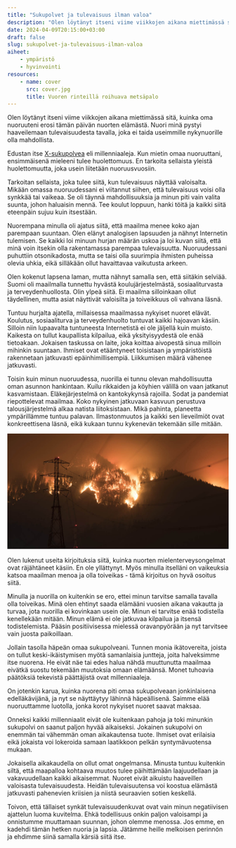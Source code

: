```yaml
---
title: "Sukupolvet ja tulevaisuus ilman valoa"
description: "Olen löytänyt itseni viime viikkojen aikana miettimässä sitä, kuinka oma nuoruuteni erosi tämän päivän nuorten elämästä. Nuori minä pystyi haaveilemaan tulevaisuudesta tavalla, joka ei taida useimmille nykynuorille olla mahdollista."
date: 2024-04-09T20:15:00+03:00
draft: false
slug: sukupolvet-ja-tulevaisuus-ilman-valoa
aiheet:
    - ympäristö
    - hyvinvointi
resources:
    - name: cover
      src: cover.jpg
      title: Vuoren rinteillä roihuava metsäpalo
---
```


Olen löytänyt itseni viime viikkojen aikana miettimässä sitä, kuinka oma nuoruuteni erosi tämän päivän nuorten elämästä. Nuori minä pystyi haaveilemaan tulevaisuudesta tavalla, joka ei taida useimmille nykynuorille olla mahdollista.

<!--more-->

Edustan itse [X-sukupolvea](https://fi.wikipedia.org/wiki/X-sukupolvi) eli millenniaaleja. Kun mietin omaa nuoruuttani, ensimmäisenä mieleeni tulee huolettomuus. En tarkoita sellaista yleistä huolettomuutta, joka usein liitetään nuoruusvuosiin.

Tarkoitan sellaista, joka tulee siitä, kun tulevaisuus näyttää valoisalta. Mikään omassa nuoruudessani ei viitannut siihen, että tulevaisuus voisi olla synkkää tai vaikeaa. Se oli täynnä mahdollisuuksia ja minun piti vain valita suunta, johon haluaisin mennä. Tee koulut loppuun, hanki töitä ja kaikki siitä eteenpäin sujuu kuin itsestään.

Nuorempana minulla oli ajatus siitä, että maailma menee koko ajan parempaan suuntaan. Olen elänyt analogisen lapsuuden ja nähnyt Internetin tulemisen. Se kaikki loi minuun hurjan määrän uskoa ja loi kuvan siitä, että minä voin itsekin olla rakentamassa parempaa tulevaisuutta. Nuoruudessani puhuttiin otsonikadosta, mutta se taisi olla suurimpia ihmisten puheissa olevia uhkia, eikä silläkään ollut havaittavaa vaikutusta arkeen.

Olen kokenut lapsena laman, mutta nähnyt samalla sen, että siitäkin selviää. Suomi oli maailmalla tunnettu hyvästä koulujärjestelmästä, sosiaaliturvasta ja terveydenhuollosta. Olin ylpeä siitä. Ei maailma silloinkaan ollut täydellinen, mutta asiat näyttivät valoisilta ja toiveikkuus oli vahvana läsnä.

Tuntuu hurjalta ajatella, millaisessa maailmassa nykyiset nuoret elävät. Koulutus, sosiaaliturva ja terveydenhuolto tuntuvat kaikki hajoavan käsiin. Silloin niin lupaavalta tuntuneesta Internetistä ei ole jäljellä kuin muisto. Kaikesta on tullut kaupallista kilpailua, eikä yksityisyydestä ole enää tietoakaan. Jokaisen taskussa on laite, joka koittaa aivopestä sinua milloin mihinkin suuntaan. Ihmiset ovat etääntyneet toisistaan ja ympäristöistä rakennetaan jatkuvasti epäinhimillisempiä. Liikkumisen määrä vähenee jatkuvasti.

Toisin kuin minun nuoruudessa, nuorilla ei tunnu olevan mahdollisuutta oman asunnon hankintaan. Kuilu rikkaiden ja köyhien välillä on vaan jatkanut kasvamistaan. Eläkejärjestelmä on kantokykynsä rajoilla. Sodat ja pandemiat riepottelevat maailmaa. Koko nykyinen jatkuvaan kasvuun perustuva talousjärjestelmä alkaa natista liitoksistaan. Mikä pahinta, planeetta ympärillämme tuntuu palavan. Ilmastonmuutos ja kaikki sen lieveilmiöt ovat konkreettisena läsnä, eikä kukaan tunnu kykenevän tekemään sille mitään.

![Vuoren rinteillä roihuava metsäpalo](cover.jpg "Helteet, maastopalot, rankkasateet ja tulvat tuntuvat nykyään olevan arkipäivää. Maapallon lämpötiloissa jokainen kuukausi tuntuu rikkovan edellisen ennätyksen. Kuva: Curtis Gregory Perry")

Olen lukenut useita kirjoituksia siitä, kuinka nuorten mielenterveysongelmat ovat räjähtäneet käsiin. En ole yllättynyt. Myös minulla itselläni on vaikeuksia katsoa maailman menoa ja olla toiveikas - tämä kirjoitus on hyvä osoitus siitä.

Minulla ja nuorilla on kuitenkin se ero, ettei minun tarvitse samalla tavalla olla toiveikas. Minä olen ehtinyt saada elämääni vuosien aikana vakautta ja turvaa, jota nuorilla ei kovinkaan usein ole. Minun ei tarvitse enää todistella kenellekään mitään. Minun elämä ei ole jatkuvaa kilpailua ja itsensä todistelemista. Pääsin positiivisessa mielessä oravanpyörään ja nyt tarvitsee vain juosta paikoillaan.

Jollain tasolla häpeän omaa sukupolveani. Tunnen monia ikätovereita, joista on tullut keski-ikäistymisen myötä samanlaisia juntteja, joita halveksimme itse nuorena. He eivät näe tai edes halua nähdä muuttunutta maailmaa eivätkä suostu tekemään muutoksia omaan elämäänsä. Monet tuhoavia päätöksiä tekevistä päättäjistä ovat millenniaaleja.

On jotenkin karua, kuinka nuorena piti omaa sukupolveaan jonkinlaisena edelläkävijänä, ja nyt se näyttäytyy lähinnä häpeällisenä. Saimme elää nuoruuttamme luotolla, jonka korot nykyiset nuoret saavat maksaa.

Onneksi kaikki millenniaalit eivät ole kuitenkaan pahoja ja toki minunkin sukupolvi on saanut paljon hyvää aikaiseksi. Jokainen sukupolvi on enemmän tai vähemmän oman aikakautensa tuote. Ihmiset ovat erilaisia eikä jokaista voi lokeroida samaan laatikkoon pelkän syntymävuotensa mukaan.

Jokaisella aikakaudella on ollut omat ongelmansa. Minusta tuntuu kuitenkin siltä, että maapalloa kohtaava muutos tulee päihittämään laajuudellaan ja vakavuudellaan kaikki aikaisemmat. Nuoret eivät aikuistu haaveillen valoisasta tulevaisuudesta. Heidän tulevaisuutensa voi koostua elämästä jatkuvasti pahenevien kriisien ja niistä seuraavien sotien keskellä.

Toivon, että tällaiset synkät tulevaisuudenkuvat ovat vain minun negatiivisen ajattelun luoma kuvitelma. Ehkä todellisuus onkin paljon valoisampi ja onnistumme muuttamaan suunnan, johon olemme menossa. Jos emme, en kadehdi tämän hetken nuoria ja lapsia. Jätämme heille melkoisen perinnön ja ehdimme siinä samalla kärsiä siitä itse.
